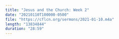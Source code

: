 ```yaml
---
title: "Jesus and the Church: Week 2"
date: "20210110T100000-0500"
file: "https://cflcn.org/sermons/2021-01-10.m4a"
length: "13834844"
duration: "28:59"
---
```

